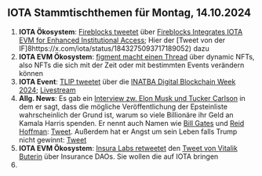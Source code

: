 ## IOTA Stammtischthemen für Montag, 14.10.2024

1. **IOTA Ökosystem**: [Fireblocks tweetet](https://x.com/FireblocksHQ/status/1843370085618188557) über [Fireblocks Integrates IOTA EVM for Enhanced Institutional Access](https://blockchain.news/news/fireblocks-integrates-iota-evm-enhanced-institutional-access?utm_source=email_marketing&utm_medium=spark_24&utm_campaign=20241007_global_content_iota_evm_pr_twitter); Hier der [Tweet von der IF]8https://x.com/iota/status/1843275093717189052) dazu
2. **IOTA EVM Ökosystem**: [figment macht einen Thread](https://x.com/figment_nfts/status/1843297515937964328) über dynamic NFTs, also NFTs die sich mit der Zeit oder mit bestimmten Events verändern können
3. **IOTA Event**: [TLIP tweetet](https://x.com/TLIP_io/status/1843538025629786378) über die [INATBA Digital Blockchain Week 2024](https://inatba.org/idbw/); [Livestream](https://www.youtube.com/live/TJGF6TS88GQ?feature=shared)
4. **Allg. News**: Es gab ein [Interview zw. Elon Musk und Tucker Carlson](https://x.com/TuckerCarlson/status/1843375397024485778) in dem er sagt, dass die mögliche Veröffentlichung der Epsteinliste wahrscheinlich der Grund ist, warum so viele Billionäre ihr Geld an Kamala Harris spenden. Er nennt auch Namen wie [Bill Gates](https://x.com/BillGates) und [Reid Hoffman](https://x.com/reidhoffman): [Tweet](https://x.com/EndWokeness/status/1843381576719315053). Außerdem hat er Angst um sein Leben falls Trump nicht gewinnt: [Tweet](https://x.com/VigilantFox/status/1843446294917894208)
5. **IOTA EVM Ökosystem**: [Insura Labs retweetet](https://x.com/Insura_Labs/status/1843586401402794301) den [Tweet von Vitalik Buterin](https://x.com/VitalikButerin/status/1836622619841564733) über Insurance DAOs. Sie wollen die auf IOTA bringen
6. 
